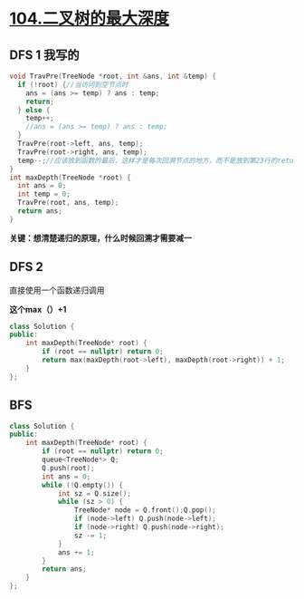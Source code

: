 # [104.二叉树的最大深度](https://leetcode.cn/problems/maximum-depth-of-binary-tree/)

## DFS 1 我写的

```c++
void TravPre(TreeNode *root, int &ans, int &temp) {
  if (!root) {//当访问到空节点时
    ans = (ans >= temp) ? ans : temp;
    return;
  } else {
    temp++;
    //ans = (ans >= temp) ? ans : temp;
  }
  TravPre(root->left, ans, temp);
  TravPre(root->right, ans, temp);
  temp--;//应该放到函数的最后，这样才是每次回溯节点的地方，而不是放到第23行的return后面
}
int maxDepth(TreeNode *root) {
  int ans = 0;
  int temp = 0;
  TravPre(root, ans, temp);
  return ans;
}
```

**关键：想清楚递归的原理，什么时候回溯才需要减一**

## DFS 2

直接使用一个函数递归调用

**这个max（）+1** 

```c++
class Solution {
public:
    int maxDepth(TreeNode* root) {
        if (root == nullptr) return 0;
        return max(maxDepth(root->left), maxDepth(root->right)) + 1;
    }
};
```

## BFS

```c++
class Solution {
public:
    int maxDepth(TreeNode* root) {
        if (root == nullptr) return 0;
        queue<TreeNode*> Q;
        Q.push(root);
        int ans = 0;
        while (!Q.empty()) {
            int sz = Q.size();
            while (sz > 0) {
                TreeNode* node = Q.front();Q.pop();
                if (node->left) Q.push(node->left);
                if (node->right) Q.push(node->right);
                sz -= 1;
            }
            ans += 1;
        } 
        return ans;
    }
};
```